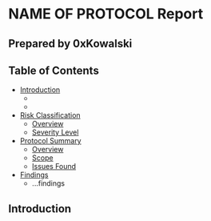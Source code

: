 # NAME OF PROTOCOL Report

## Prepared by 0xKowalski

## Table of Contents

- [Introduction](##introduction)
    - []()
    - []()
- [Risk Classification](##risk-classification)
    - [Overview](###risk-classification-overview)
    - [Severity Level](###risk-classification-severity-levels)
- [Protocol Summary](##protocol-summary)
    - [Overview](###protocol-summary-overview)
    - [Scope](###protocol-summary-scope)
    - [Issues Found](###protocl-summary-issues-found)
- [Findings](##findings)
    - ...findings

<a id="introduction"></a>
## Introduction
